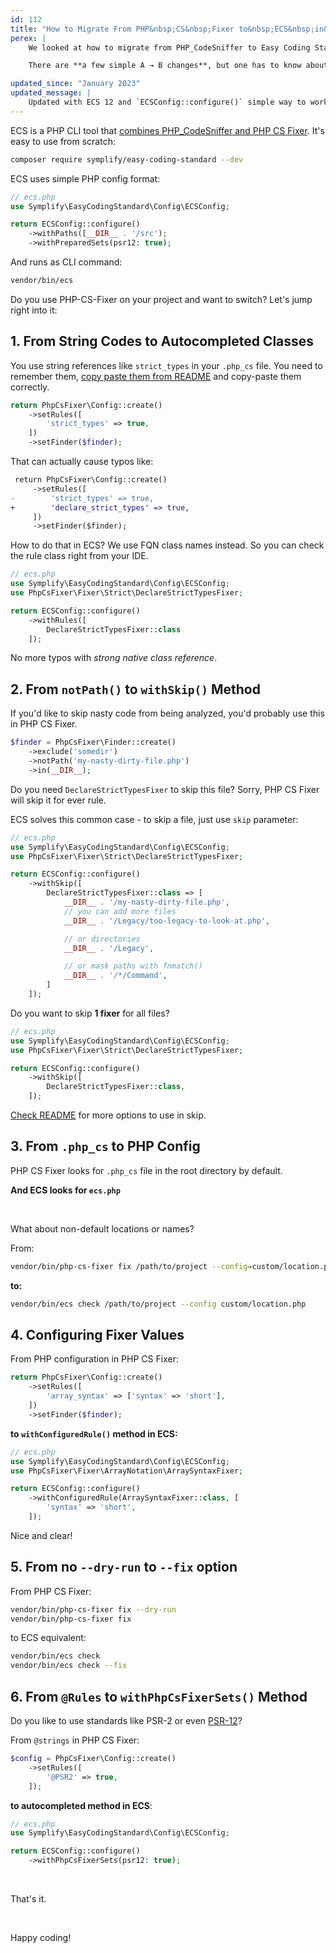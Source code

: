 ```yaml
---
id: 112
title: "How to Migrate From PHP&nbsp;CS&nbsp;Fixer to&nbsp;ECS&nbsp;in&nbsp;6&nbsp;Steps"
perex: |
    We looked at how to migrate from PHP_CodeSniffer to Easy Coding Standard on Monday. But what if your weapon of choice is PHP CS Fixer and you'd to run also some sniffs?

    There are **a few simple A → B changes**, but one has to know about them or will get stuck. Let's learn about them.

updated_since: "January 2023"
updated_message: |
    Updated with ECS 12 and `ECSConfig::configure()` simple way to work with configs.
---
```


ECS is a PHP CLI tool that [combines PHP_CodeSniffer and PHP CS Fixer](/blog/2017/05/03/combine-power-of-php-code-sniffer-and-php-cs-fixer-in-3-lines/). It's easy to use from scratch:

```bash
composer require symplify/easy-coding-standard --dev
```

ECS uses simple PHP config format:

```php
// ecs.php
use Symplify\EasyCodingStandard\Config\ECSConfig;

return ECSConfig::configure()
    ->withPaths([__DIR__ . '/src');
    ->withPreparedSets(psr12: true);
```

And runs as CLI command:

```bash
vendor/bin/ecs
```

Do you use PHP-CS-Fixer on your project and want to switch? Let's jump right into it:

## 1. From String Codes to Autocompleted Classes

You use string references like `strict_types` in your `.php_cs` file. You need to remember them, [copy paste them from README](https://github.com/PHP-CS-Fixer/PHP-CS-Fixer/blob/master/doc/rules/index.rst) and copy-paste them correctly.

```php
return PhpCsFixer\Config::create()
    ->setRules([
        'strict_types' => true,
    ])
    ->setFinder($finder);
```

That can actually cause typos like:

```diff
 return PhpCsFixer\Config::create()
     ->setRules([
-        'strict_types' => true,
+        'declare_strict_types' => true,
     ])
     ->setFinder($finder);
```

How to do that in ECS? We use FQN class names instead. So you can check the rule class right from your IDE.


```php
// ecs.php
use Symplify\EasyCodingStandard\Config\ECSConfig;
use PhpCsFixer\Fixer\Strict\DeclareStrictTypesFixer;

return ECSConfig::configure()
    ->withRules([
        DeclareStrictTypesFixer::class
    ]);
```

No more typos with *strong native class reference*.

## 2. From `notPath()` to `withSkip()` Method

If you'd like to skip nasty code from being analyzed, you'd probably use this in PHP CS Fixer.

```php
$finder = PhpCsFixer\Finder::create()
    ->exclude('somedir')
    ->notPath('my-nasty-dirty-file.php')
    ->in(__DIR__);
```

Do you need `DeclareStrictTypesFixer` to skip this file? Sorry, PHP CS Fixer will skip it for ever rule.

ECS solves this common case - to skip a file, just use `skip` parameter:

```php
// ecs.php
use Symplify\EasyCodingStandard\Config\ECSConfig;
use PhpCsFixer\Fixer\Strict\DeclareStrictTypesFixer;

return ECSConfig::configure()
    ->withSkip([
        DeclareStrictTypesFixer::class => [
            __DIR__ . '/my-nasty-dirty-file.php',
            // you can add more files
            __DIR__ . '/Legacy/too-legacy-to-look-at.php',

            // or directories
            __DIR__ . '/Legacy',

            // or mask paths with fnmatch()
            __DIR__ . '/*/Command',
        ]
    ]);
```

Do you want to skip **1 fixer** for all files?

```php
// ecs.php
use Symplify\EasyCodingStandard\Config\ECSConfig;
use PhpCsFixer\Fixer\Strict\DeclareStrictTypesFixer;

return ECSConfig::configure()
    ->withSkip([
        DeclareStrictTypesFixer::class,
    ]);
```

[Check README](https://github.com/easy-coding-standard/easy-coding-standard#less-common-options) for more options to use in skip.

## 3. From `.php_cs` to PHP Config

PHP CS Fixer looks for `.php_cs` file in the root directory by default.

**And ECS looks for `ecs.php`**

<br>

What about non-default locations or names?

From:

```bash
vendor/bin/php-cs-fixer fix /path/to/project --config=custom/location.php --dry-run
```

**to:**

```bash
vendor/bin/ecs check /path/to/project --config custom/location.php
```

## 4. Configuring Fixer Values

From PHP configuration in PHP CS Fixer:

```php
return PhpCsFixer\Config::create()
    ->setRules([
        'array_syntax' => ['syntax' => 'short'],
    ])
    ->setFinder($finder);
```

**to `withConfiguredRule()` method in ECS:**

```php
// ecs.php
use Symplify\EasyCodingStandard\Config\ECSConfig;
use PhpCsFixer\Fixer\ArrayNotation\ArraySyntaxFixer;

return ECSConfig::configure()
    ->withConfiguredRule(ArraySyntaxFixer::class, [
        'syntax' => 'short',
    ]);
```

Nice and clear!

## 5. From no `--dry-run` to `--fix` option

From PHP CS Fixer:

```bash
vendor/bin/php-cs-fixer fix --dry-run
vendor/bin/php-cs-fixer fix
```

to ECS equivalent:

```bash
vendor/bin/ecs check
vendor/bin/ecs check --fix
```

## 6. From `@Rules` to `withPhpCsFixerSets()` Method

Do you like to use standards like PSR-2 or even [PSR-12](/blog/2018/04/09/try-psr-12-on-your-code-today/)?

From `@strings` in PHP CS Fixer:

```php
$config = PhpCsFixer\Config::create()
    ->setRules([
        '@PSR2' => true,
    ]);
```

**to autocompleted method in ECS**:

```php
// ecs.php
use Symplify\EasyCodingStandard\Config\ECSConfig;

return ECSConfig::configure()
    ->withPhpCsFixerSets(psr12: true);
```

<br>

That's it.

<br>

Happy coding!
